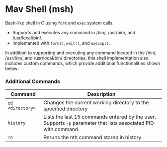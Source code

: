 # Mav Shell (msh)

Bash-like shell in C using ```fork``` and ```exec``` system calls.

* Supports and executes any command in /bin/, /usr/bin/, and /usr/local/bin/.
* Implemented with ```fork()```, ```wait()```, and ```execvp()```.

In addition to supporting and executing any command located in the /bin/, /usr/bin/, and /usr/local/bin/ directories, this shell implementation also includes custom commands, which provide additional functionalities shown below:

### Additional Commands
|Command|Description|
|-------|-----------|
|```cd <directory>```|Changes the current working directory to the specified directory|
|```history```|Lists the last 15 commands entered by the user. Supports ```-p``` parameter that lists associated PID with command|
|```!n```|Reruns the nth command stored in history|

